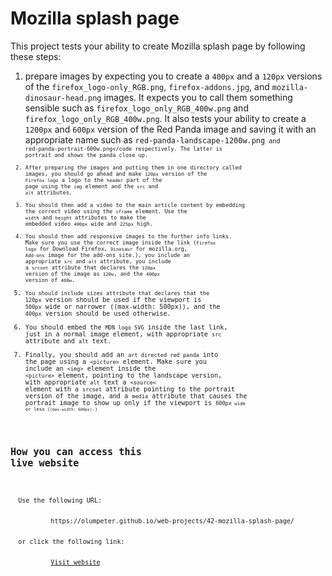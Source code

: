 # Mozilla splash page

This project tests your ability to create Mozilla splash page by following these steps:
  1. prepare images by expecting you to create a <code>400px</code> and a <code>120px</code> versions of the <code>firefox_logo-only_RGB.png</code>, <code>firefox-addons.jpg</code>, and <code>mozilla-dinosaur-head.png</code> images. It expects you to call them something sensible such as <code>firefox_logo_only_RGB_400w.png</code> and <code>firefox_logo_only_RGB_400w.png</code>. It also tests your ability to create a <code>1200px</code> and <code>600px</code> version of the Red Panda image and saving it with an appropriate name such as <code>red-panda-landscape-1200w.png<code> and <code>red-panda-portrait-600w.png</code respectively. The latter is portrait and shows the panda close up.
  1. After preparing the images and putting them in one directory called images, you should go ahead and make <code>120px</code> version of the <code>Firefox logo</code> a logo to the <code>header</code> part of the page using the <code>img</code> element and the <code>src</code> and <code>alt</code> attributes.
  1. You should then add a video to the main article content by embedding the correct video using the <code>iframe</code> element. Use the <code>width</code> and <code>height</code> attributes to make the embedded video <code>400px</code> wide and <code>225px</code> high.
  1. You should then add responsive images to the further info links. Make sure you use the correct image inside the link (<code>Firefox logo</code> for Download Firefox, <code>Dinosaur</code> for mozilla.org, <code>Add-ons</code> image for the add-ons site.), you include an appropriate <code>src</code> and <code>alt</code> attribute, you include a <code>srcset</code> attribute that declares the <code>120px</code> version of the image as <code>120w</code>, and the <code>400px</code> version of <code>400w</code>.
  1. You should include sizes attribute that declares that the <ode>120px</code> version should be used if the viewport is <code>500px</code> wide or narrower ((max-width: 500px)), and the <code>400px</code> version should be used otherwise.
  1. You should embed the <code>MDN logo SVG</code> inside the last link, just in a normal image element, with appropriate <code>src</code> attribute and <code>alt</code> text.
  1. Finally, you should add an <code>art directed red panda</code> into the page using a <code>&lt;picture&gt;</code> element. Make sure you include an <code>&lt;img&gt;</code> element inside the <code>&lt;picture&gt;</code> element, pointing to the landscape version, with appropriate <code>alt</code> text a <code>&lt;source&lt;</code> element with a <code>srcset</code> attribute pointing to the portrait version of the image, and a <code>media</code> attribute that causes the portrait image to show up only if the viewport is <code>600px<code> wide or less (<code>(max-width: 600px)</code>.)

## How you can access this live website

<dl>
  Use the following URL:
  <dd>
    https://olumpeter.github.io/web-projects/42-mozilla-splash-page/
  </dd>
  or click the following link:
  <dd>
    <a href="https://olumpeter.github.io/web-projects/42-mozilla-splash-page/">Visit website</a>
  </dd>
</dl>
